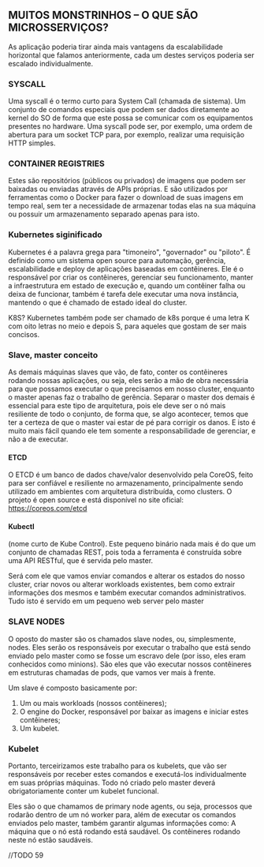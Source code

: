 ## MUITOS	 MONSTRINHOS	 –	 O	 QUE	 SÃO MICROSSERVIÇOS?

As	aplicação	poderia	tirar	ainda	mais	vantagens	da
escalabilidade	 horizontal	 que	 falamos	 anteriormente,	 cada	 um
destes	serviços	poderia	ser	escalado	individualmente.

### SYSCALL
Uma	syscall	 é	 o	 termo	 curto	 para	 System	Call	 (chamada	 de
sistema).	Um	conjunto	de	comandos	especiais	que	podem	ser
dados	diretamente	ao	kernel	do	SO	de	forma	que	este	possa	se
comunicar	 com	 os	 equipamentos	 presentes	 no	 hardware.
Uma	syscall	 pode	 ser,	 por	 exemplo,	 uma	 ordem	 de	 abertura
para	 um	 socket	 TCP	 para,	 por	 exemplo,	 realizar	 uma
requisição	HTTP	simples.

### CONTAINER REGISTRIES

Estes	são	repositórios	(públicos	ou	privados)	de	imagens	que
podem	 ser	 baixadas	 ou	 enviadas	 através	 de	APIs	 próprias.	E
são	 utilizados	 por	 ferramentas	 como	 o	 Docker	 para	 fazer	 o
download	 de	 suas	 imagens	 em	 tempo	 real,	 sem	 ter	 a
necessidade	 de	 armazenar	 todas	 elas	 na	 sua	 máquina	 ou
possuir	um	armazenamento	separado	apenas	para	isto.

### Kubernetes siginificado 

Kubernetes	é	a	palavra	grega	para	"timoneiro",	"governador"	ou
"piloto".	É	definido	como	um	sistema	open	source	para	automação,
gerência,	 escalabilidade	 e	 deploy	 de	 aplicações	 baseadas	 em
contêineres.
Ele	é	o	responsável	por	criar	os	contêineres,	gerenciar	seu
funcionamento,	manter	a	infraestrutura	em	estado	de	execução	e,
quando	um	contêiner	falha	ou	deixa	de	funcionar,	também	é	tarefa
dele	executar	uma	nova	instância,	mantendo	o	que	é	chamado	de
estado	ideal	do	cluster.

K8S?
Kubernetes	 também	pode	ser	chamado	de	k8s	porque	é	uma
letra	K	com	oito	letras	no	meio	e	depois	S,	para	aqueles	 que
gostam	de	ser	mais	concisos.

### Slave, master conceito
As	 demais	 máquinas	slaves	 que	 vão,	 de
fato,	conter	os	contêineres	rodando	nossas	aplicações,	ou	seja,	eles
serão	a	mão	de	obra	necessária	para	que	possamos	executar	o	que
precisamos	 em	 nosso	 cluster,	 enquanto	 o	 master	 apenas	 faz	 o
trabalho	de	gerência.	Separar	o	master	dos	demais	é	essencial	para
este	 tipo	 de	 arquitetura,	 pois	 ele	 deve	 ser	 o	 nó	mais	 resiliente	 de
todo	o	conjunto,	de	forma	que,	se	algo	acontecer,	temos	que	ter	a
certeza	 de	 que	 o	master	 vai	 estar	 de	 pé	 para	 corrigir	 os	 danos.	 E
isto	é	muito	mais	fácil	quando	ele	tem	somente	a	responsabilidade
de	gerenciar,	e	não	a	de	executar.

#### ETCD

O	ETCD	é	um	banco	de	dados	chave/valor	desenvolvido	pela
CoreOS,	 feito	 para	 ser	 confiável	 e	 resiliente	 no
armazenamento,	 principalmente	 sendo	 utilizado	 em
ambientes	com	arquitetura	distribuída,	como	clusters.
O	 projeto	 é	 open	 source	 e	 está	 disponível	 no	 site	 oficial:
https://coreos.com/etcd

#### Kubectl

(nome	curto	de	Kube	Control).	Este	pequeno	binário	nada	mais	é
do	que	um	conjunto	de	chamadas	REST,	pois	toda	a	ferramenta	é
construída	sobre	uma	API	RESTful,	que	é	servida	pelo	master.

Será	 com	 ele	 que	vamos	 enviar	 comandos	 e	alterar	 os	 estados	 do
nosso	 cluster,	 criar	 novos	 ou	 alterar	 workloads	 existentes,	 bem
como	 extrair	 informações	 dos	 mesmos	 e	 também	 executar
comandos	 administrativos.	 Tudo	 isto	 é	 servido	 em	 um	 pequeno
web	server	pelo	master

### SLAVE NODES

O	 oposto	 do	 master	 são	 os	 chamados	 slave	 nodes,	 ou,
simplesmente,	 nodes.	 Eles	 serão	 os	 responsáveis	 por	 executar	 o
trabalho	 que	 está	 sendo	 enviado	 pelo	 master	 como	 se	 fosse	 um
escravo	 dele	 (por	isso,	 eles	 eram	 conhecidos	 como	minions).	 São
eles	que	vão	executar	nossos	contêineres	em	estruturas	chamadas
de	pods,	que	vamos	ver	mais	à	frente.

Um	slave	é	composto	basicamente	por:
1.	 Um	ou	mais	workloads	(nossos	contêineres);
2.	 O	 engine	 do	 Docker,	 responsável	 por	 baixar	 as	 imagens	 e
       iniciar	estes	contêineres;
3.	 Um	kubelet.

### Kubelet

Portanto,	terceirizamos	este	trabalho	para	os	kubelets,	que
vão	 ser	 responsáveis	 por	 receber	 estes	 comandos	 e	 executá-los
individualmente	em	suas	próprias	máquinas.	Todo	nó	criado	pelo
master	 deverá	 obrigatoriamente	 conter	 um	 kubelet	 funcional.

Eles	 são	 o	 que	 chamamos	 de	 primary	 node	 agents,	 ou	 seja,
processos	 que	 rodarão	 dentro	 de	 um	 nó	 worker	 para,	 além	 de
executar	 os	 comandos	 enviados	 pelo	 master,	 também	 garantir
algumas	informações	como:
A	máquina	que	o	nó	está	rodando	está	saudável.
Os	contêineres	rodando	neste	nó	estão	saudáveis.

//TODO 59
